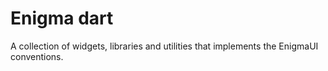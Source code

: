 # Enigma dart

A collection of widgets, libraries and utilities that implements the EnigmaUI conventions.